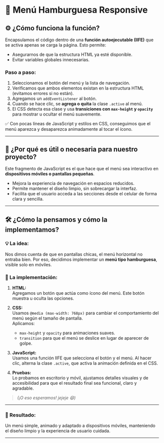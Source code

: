 # 📱 Menú Hamburguesa Responsive

## ⚙️ ¿Cómo funciona la función?

Encapsulamos el código dentro de una **función autoejecutable (IIFE)** que se activa apenas se carga la página. Esto permite:

- Asegurarnos de que la estructura HTML ya esté disponible.
- Evitar variables globales innecesarias.

### Paso a paso:
1. Seleccionamos el botón del menú  y la lista de navegación.
2. Verificamos que ambos elementos existan en la estructura HTML (evitamos errores si no están).
3. Agregamos un `addEventListener` al botón.
4. Cuando se hace clic, se **agrega o quita** la clase `.active` al menú.
5. El CSS detecta esa clase y usa **transiciones con `max-height` y `opacity`** para mostrar u ocultar el menú suavemente.

✅ Con pocas líneas de JavaScript y estilos en CSS, conseguimos que el menú aparezca y desaparezca animadamente al tocar el ícono.

---

## 🧩 ¿Por qué es útil o necesaria para nuestro proyecto?

Este fragmento de JavaScript es el que hace que el menú sea interactivo en **dispositivos móviles o pantallas pequeñas**.

- Mejora la experiencia de navegación en espacios reducidos.
- Permite mantener el diseño limpio, sin sobrecargar la interfaz.
- Facilita que el usuario acceda a las secciones desde el celular de forma clara y sencilla.

---

## 🛠️ ¿Cómo la pensamos y cómo la implementamos?

### 💡 La idea:
Nos dimos cuenta de que en pantallas chicas, el menú horizontal no entraba bien. Por eso, decidimos implementar un **menú tipo hamburguesa**, visible solo en móviles.

### 🔨 La implementación:
1. **HTML:**  
   Agregamos un botón que actúa como ícono del menú. Este botón muestra u oculta las opciones.

2. **CSS:**  
   Usamos `@media (max-width: 768px)` para cambiar el comportamiento del menú según el tamaño de pantalla.  
   Aplicamos:
   - `max-height` y `opacity` para animaciones suaves.
   - `transition` para que el menú se deslice en lugar de aparecer de golpe.

3. **JavaScript:**  
   Usamos una función IIFE que selecciona el botón y el menú. Al hacer clic, alterna la clase `.active`, que activa la animación definida en el CSS.

4. **Pruebas:**  
   Lo probamos en escritorio y móvil, ajustamos detalles visuales y de accesibilidad para que el resultado final sea funcional, claro y agradable.

> _(¡O eso esperamos! jejeje 😄)_

---

### 🎉 Resultado:
Un menú simple, animado y adaptado a dispositivos móviles, manteniendo el diseño limpio y la experiencia de usuario cuidada.

---

